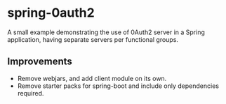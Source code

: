 # spring-0auth2
A small example demonstrating the use of 0Auth2 server in a Spring application, having separate servers per functional groups.

## Improvements ##

* Remove webjars, and add client module on its own.
* Remove starter packs for spring-boot and include only dependencies required.